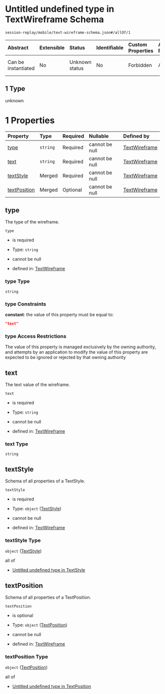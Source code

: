 # Untitled undefined type in TextWireframe Schema

```txt
session-replay/mobile/text-wireframe-schema.json#/allOf/1
```



| Abstract            | Extensible | Status         | Identifiable | Custom Properties | Additional Properties | Access Restrictions | Defined In                                                                                                     |
| :------------------ | :--------- | :------------- | :----------- | :---------------- | :-------------------- | :------------------ | :------------------------------------------------------------------------------------------------------------- |
| Can be instantiated | No         | Unknown status | No           | Forbidden         | Allowed               | none                | [text-wireframe-schema.json\*](../out/session-replay/mobile/text-wireframe-schema.json "open original schema") |

## 1 Type

unknown

# 1 Properties

| Property                      | Type     | Required | Nullable       | Defined by                                                                                                                                    |
| :---------------------------- | :------- | :------- | :------------- | :-------------------------------------------------------------------------------------------------------------------------------------------- |
| [type](#type)                 | `string` | Required | cannot be null | [TextWireframe](text-wireframe-schema-allof-1-properties-type.md "session-replay/mobile/text-wireframe-schema.json#/allOf/1/properties/type") |
| [text](#text)                 | `string` | Required | cannot be null | [TextWireframe](text-wireframe-schema-allof-1-properties-text.md "session-replay/mobile/text-wireframe-schema.json#/allOf/1/properties/text") |
| [textStyle](#textstyle)       | Merged   | Required | cannot be null | [TextWireframe](text-style-schema.md "session-replay/mobile/text-style-schema.json#/allOf/1/properties/textStyle")                            |
| [textPosition](#textposition) | Merged   | Optional | cannot be null | [TextWireframe](text-position-schema.md "session-replay/mobile/text-position-schema.json#/allOf/1/properties/textPosition")                   |

## type

The type of the wireframe.

`type`

* is required

* Type: `string`

* cannot be null

* defined in: [TextWireframe](text-wireframe-schema-allof-1-properties-type.md "session-replay/mobile/text-wireframe-schema.json#/allOf/1/properties/type")

### type Type

`string`

### type Constraints

**constant**: the value of this property must be equal to:

```json
"text"
```

### type Access Restrictions

The value of this property is managed exclusively by the owning authority, and attempts by an application to modify the value of this property are expected to be ignored or rejected by that owning authority

## text

The text value of the wireframe.

`text`

* is required

* Type: `string`

* cannot be null

* defined in: [TextWireframe](text-wireframe-schema-allof-1-properties-text.md "session-replay/mobile/text-wireframe-schema.json#/allOf/1/properties/text")

### text Type

`string`

## textStyle

Schema of all properties of a TextStyle.

`textStyle`

* is required

* Type: `object` ([TextStyle](text-style-schema.md))

* cannot be null

* defined in: [TextWireframe](text-style-schema.md "session-replay/mobile/text-style-schema.json#/allOf/1/properties/textStyle")

### textStyle Type

`object` ([TextStyle](text-style-schema.md))

all of

* [Untitled undefined type in TextStyle](text-style-schema-allof-0.md "check type definition")

## textPosition

Schema of all properties of a TextPosition.

`textPosition`

* is optional

* Type: `object` ([TextPosition](text-position-schema.md))

* cannot be null

* defined in: [TextWireframe](text-position-schema.md "session-replay/mobile/text-position-schema.json#/allOf/1/properties/textPosition")

### textPosition Type

`object` ([TextPosition](text-position-schema.md))

all of

* [Untitled undefined type in TextPosition](text-position-schema-allof-0.md "check type definition")
